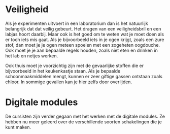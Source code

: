 # Veiligheid

Als je experimenten uitvoert in een laboratorium dan is het natuurlijk belangrijk dat dat veilig gebeurt. Het dragen van een veiligheidsbril en een labjas hoort daarbij. Maar ook is het goed om te weten wat je moet doen als er toch iets mis gaat. Als je bijvoorbeeld iets in je ogen krijgt, zoals een zure stof, dan moet je je ogen meteen spoelen met een zogeheten oogdouche. Ook moet je je aan bepaalde regels houden, zoals niet eten en drinken in het lab en netjes werken.

Ook thuis moet je voorzichtig zijn met de gevaarlijke stoffen die er bijvoorbeeld in het keukenkastje staan. Als je bepaalde schoonmaakmiddelen mengt, kunnen er zeer giftige gassen ontstaan zoals chloor. In sommige gevallen kan je hier zelfs door overlijden.

# Digitale modules

De cursisten zijn verder gegaan met het werken met de digitale modules. Ze hebben nu meer geleerd over de verschillende soorten schakelingen die je kunt maken.
